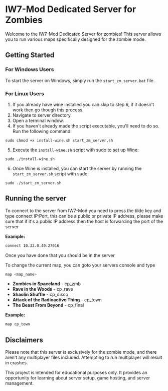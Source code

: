 # IW7-Mod Dedicated Server for Zombies

Welcome to the IW7-Mod Dedicated Server for zombies! This server allows you to run various maps specifically designed for the zombie mode. 
## Getting Started

### For Windows Users

To start the server on Windows, simply run the `start_zm_server.bat` file.

### For Linux Users

1. If you already have wine installed you can skip to step 6, if it doesn't work then go though this process.
2. Navigate to server directory.
3. Open a terminal window.
4. If you haven't already made the script executable, you'll need to do so. Run the following command:
```shell
sudo chmod +x install-wine.sh start_zm_server.sh
```
5. Execute the `install-wine.sh` script with sudo to set up Wine:
```shell
sudo ./install-wine.sh
```
6. Once Wine is installed, you can start the server by running the `start_zm_server.sh` script with sudo:
```shell
sudo ./start_zm_server.sh
```

## Running the server
To connect to the server from IW7-Mod you need to press the tilde key and type connect IP:Port, this can be a public or private IP address, please make sure that if it's a public IP address then the host is forwarding the port of the server

**Example:**
```bash
connect 10.32.0.40:27016
```

Once you have done that you should be in the server

To change the current map, you can goto your servers console and type 
```bash
map <map_name>
```
- **Zombies in Spaceland** - cp_zmb
- **Rave in the Woods** - cp_rave
- **Shaolin Shuffle** - cp_disco
- **Attack of the Radioactive Thing** - cp_town
- **The Beast From Beyond** - cp_final

**Example:**
```bash
map cp_town
```

## Disclaimers

Please note that this server is exclusively for the zombie mode, and there aren't any multiplayer files included. Attempting to run multiplayer will result in crashes.

This project is intended for educational purposes only. It provides an opportunity for learning about server setup, game hosting, and server management.
